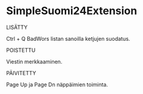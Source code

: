 # SimpleSuomi24Extension

LISÄTTY

Ctrl + Q BadWors listan sanoilla ketjujen suodatus.

POISTETTU

Viestin merkkaaminen.

PÄIVITETTY

Page Up ja Page Dn näppäimien toiminta.
